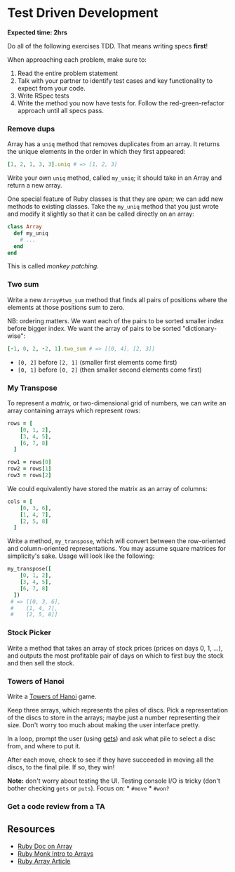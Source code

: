 # Test Driven Development

**Expected time: 2hrs**

Do all of the following exercises TDD.  That means writing specs **first**!  

When approaching each problem, make sure to:
1. Read the entire problem statement
2. Talk with your partner to identify test cases and key functionality to expect from your code.
3. Write RSpec tests
4. Write the method you now have tests for.  Follow the red-green-refactor approach until all specs pass.  

### Remove dups

Array has a `uniq` method that removes duplicates from an array. It
returns the unique elements in the order in which they first appeared:

```ruby
[1, 2, 1, 3, 3].uniq # => [1, 2, 3]
```

Write your own `uniq` method, called `my_uniq`; it should take in an
Array and return a new array.

One special feature of Ruby classes is that they are *open*; we can add
new methods to existing classes. Take the `my_uniq` method that you just
wrote and modify it slightly so that it can be called directly on an
array:

```ruby
class Array
  def my_uniq
    # ...
  end
end
```

This is called *monkey patching*.

### Two sum

Write a new `Array#two_sum` method that finds all pairs of
positions where the elements at those positions sum to zero.

NB: ordering matters. We want each of the pairs to be sorted
smaller index before bigger index. We want the array of pairs to be
sorted "dictionary-wise":

```ruby
[-1, 0, 2, -2, 1].two_sum # => [[0, 4], [2, 3]]
```

* `[0, 2]` before `[2, 1]` (smaller first elements come first)
* `[0, 1]` before `[0, 2]` (then smaller second elements come first)

### My Transpose

To represent a *matrix*, or two-dimensional grid of numbers, we can
write an array containing arrays which represent rows:

```ruby
rows = [
    [0, 1, 2],
    [3, 4, 5],
    [6, 7, 8]
  ]

row1 = rows[0]
row2 = rows[1]
row3 = rows[2]
```

We could equivalently have stored the matrix as an array of
columns:

```ruby
cols = [
    [0, 3, 6],
    [1, 4, 7],
    [2, 5, 8]
  ]
```

Write a method, `my_transpose`, which will convert between the
row-oriented and column-oriented representations. You may assume
square matrices for simplicity's sake. Usage will look like the following:

```ruby
my_transpose([
    [0, 1, 2],
    [3, 4, 5],
    [6, 7, 8]
  ])
 # => [[0, 3, 6],
 #    [1, 4, 7],
 #    [2, 5, 8]]
```

### Stock Picker

Write a method that takes an array of stock prices (prices on days 0,
1, ...), and outputs the most profitable pair of days on which to
first buy the stock and then sell the stock.

### Towers of Hanoi

Write a
[Towers of Hanoi](http://en.wikipedia.org/wiki/Towers_of_hanoi) game.

Keep three arrays, which represents the piles of discs. Pick a
representation of the discs to store in the arrays; maybe just a number
representing their size. Don't worry too much about making the user
interface pretty.

In a loop, prompt the user (using
[gets](http://andreacfm.com/2011/06/11/learning-ruby-gets-and-chomp/))
and ask what pile to select a disc from, and where to put it.

After each move, check to see if they have succeeded in moving all the
discs, to the final pile. If so, they win!

**Note:** don't worry about testing the UI. Testing console I/O is tricky (don't bother checking `gets` or `puts`). Focus on:
    * `#move`
    * `#won?`

### Get a code review from a TA

## Resources

* [Ruby Doc on Array](http://www.ruby-doc.org/core-2.1.2/Array.html)
* [Ruby Monk Intro to Arrays](http://rubymonk.com/learning/books/1/chapters/1-arrays/lessons/2-arrays-introduction)
* [Ruby Array Article](http://zetcode.com/lang/rubytutorial/arrays/)
